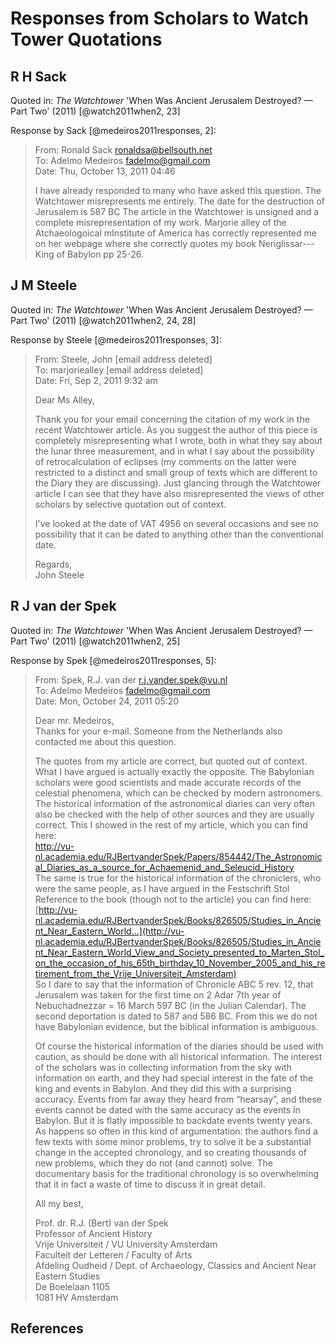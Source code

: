 # Responses from Scholars to Watch Tower Quotations

## R H Sack

Quoted in: _The Watchtower_ 'When Was Ancient Jerusalem Destroyed? — Part Two' (2011) [@watch2011when2, 23]

Response by Sack [@medeiros2011responses, 2]:

> From: Ronald Sack <ronaldsa@bellsouth.net><br> To: Adelmo Medeiros <fadelmo@gmail.com><br> Date: Thu, October 13, 2011
> 04:46
>
> I have already responded to many who have asked this question. The Watchtower misrepresents me entirely. The date for
> the destruction of Jerusalem is 587 BC The article in the Watchtower is unsigned and a complete misrepresentation of
> my work. Marjorie alley of the Atchaeologoical mInstitute of America has correctly represented me on her webpage where
> she correctly quotes my book Neriglissar---King of Babylon pp 25-26.

## J M Steele

Quoted in: _The Watchtower_ 'When Was Ancient Jerusalem Destroyed? — Part Two' (2011) [@watch2011when2, 24, 28]

Response by Steele [@medeiros2011responses, 3]:

> From: Steele, John \[email address deleted\]<br> To: marjoriealley \[email address deleted\]<br> Date: Fri, Sep 2,
> 2011 9:32 am
>
> Dear Ms Alley,
>
> Thank you for your email concerning the citation of my work in the recent Watchtower article. As you suggest the
> author of this piece is completely misrepresenting what I wrote, both in what they say about the lunar three
> measurement, and in what I say about the possibility of retrocalculation of eclipses (my comments on the latter were
> restricted to a distinct and small group of texts which are different to the Diary they are discussing). Just glancing
> through the Watchtower article I can see that they have also misrepresented the views of other scholars by selective
> quotation out of context.
>
> I've looked at the date of VAT 4956 on several occasions and see no possibility that it can be dated to anything other
> than the conventional date.
>
> Regards,<br>John Steele

## R J van der Spek

Quoted in: _The Watchtower_ 'When Was Ancient Jerusalem Destroyed? — Part Two' (2011) [@watch2011when2, 25]

Response by Spek [@medeiros2011responses, 5]:

> From: Spek, R.J. van der <r.j.vander.spek@vu.nl><br> To: Adelmo Medeiros <fadelmo@gmail.com><br> Date: Mon, October
> 24, 2011 05:20
>
> Dear mr. Medeiros,<br> Thanks for your e-mail. Someone from the Netherlands also contacted me about this question.
>
> The quotes from my article are correct, but quoted out of context. What I have argued is actually exactly the
> opposite. The Babylonian scholars were good scientists and made accurate records of the celestial phenomena, which can
> be checked by modern astronomers. The historical information of the astronomical diaries can very often also be
> checked with the help of other sources and they are usually correct. This I showed in the rest of my article, which
> you can find here:
> <br><http://vu-nl.academia.edu/RJBertvanderSpek/Papers/854442/The_Astronomical_Diaries_as_a_source_for_Achaemenid_and_Seleucid_History><br>
> The same is true for the historical information of the chroniclers, who were the same people, as I have argued in the
> Festschrift Stol Reference to the book (though not to the article) you can find here:
> <br>[http://vu-nl.academia.edu/RJBertvanderSpek/Books/826505/Studies_in_Ancient_Near_Eastern_World...](http://vu-nl.academia.edu/RJBertvanderSpek/Books/826505/Studies_in_Ancient_Near_Eastern_World_View_and_Society_presented_to_Marten_Stol_on_the_occasion_of_his_65th_birthday_10_November_2005_and_his_retirement_from_the_Vrije_Universiteit_Amsterdam)<br>
> So I dare to say that the information of Chronicle ABC 5 rev. 12, that Jerusalem was taken for the first time on 2
> Adar 7th year of Nebuchadnezzar = 16 March 597 BC (in the Julian Calendar). The second deportation is dated to 587 and
> 586 BC. From this we do not have Babylonian evidence, but the biblical information is ambiguous.
>
> Of course the historical information of the diaries should be used with caution, as should be done with all historical
> information. The interest of the scholars was in collecting information from the sky with information on earth, and
> they had special interest in the fate of the king and events in Babylon. And they did this with a surprising accuracy.
> Events from far away they heard from “hearsay”, and these events cannot be dated with the same accuracy as the events
> in Babylon. But it is flatly impossible to backdate events twenty years. As happens so often in this kind of
> argumentation: the authors find a few texts with some minor problems, try to solve it be a substantial change in the
> accepted chronology, and so creating thousands of new problems, which they do not (and cannot) solve. The documentary
> basis for the traditional chronology is so overwhelming that it in fact a waste of time to discuss it in great detail.
>
> All my best,
>
> Prof. dr. R.J. (Bert) van der Spek<br> Professor of Ancient History<br> Vrije Universiteit / VU University
> Amsterdam<br> Faculteit der Letteren / Faculty of Arts<br> Afdeling Oudheid / Dept. of Archaeology, Classics and
> Ancient Near Eastern Studies<br> De Boelelaan 1105<br> 1081 HV Amsterdam

## References
